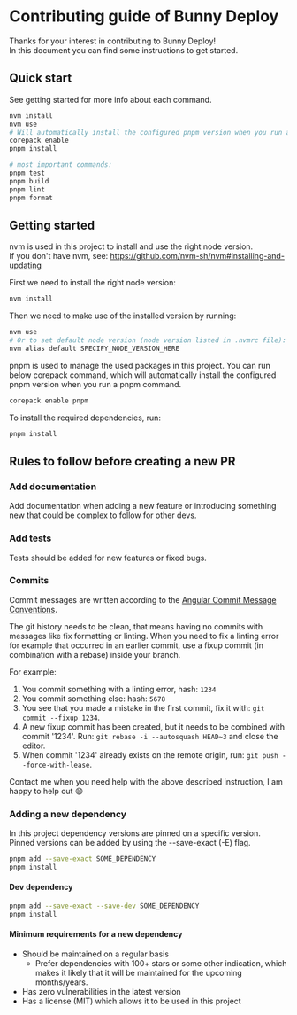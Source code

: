 # Contributing guide of Bunny Deploy

Thanks for your interest in contributing to Bunny Deploy! \
In this document you can find some instructions to get started.

## Quick start

See getting started for more info about each command.

```bash
nvm install
nvm use
# Will automatically install the configured pnpm version when you run a pnpm command
corepack enable
pnpm install

# most important commands:
pnpm test
pnpm build
pnpm lint
pnpm format
```

## Getting started

nvm is used in this project to install and use the right node version. \
If you don't have nvm, see: <https://github.com/nvm-sh/nvm#installing-and-updating>

First we need to install the right node version:

```bash
nvm install
```

Then we need to make use of the installed version by running:

```bash
nvm use
# Or to set default node version (node version listed in .nvmrc file):
nvm alias default SPECIFY_NODE_VERSION_HERE
```

pnpm is used to manage the used packages in this project.
You can run below corepack command, which will automatically install the configured pnpm version when you run a pnpm command.

```bash
corepack enable pnpm
```

To install the required dependencies, run:

```bash
pnpm install
```

## Rules to follow before creating a new PR

### Add documentation

Add documentation when adding a new feature or introducing something new that could be complex to follow for other devs.

### Add tests

Tests should be added for new features or fixed bugs.

### Commits

Commit messages are written according to the [Angular Commit Message Conventions](https://github.com/angular/angular.js/blob/master/DEVELOPERS.md#-git-commit-guidelines).

The git history needs to be clean, that means having no commits with messages like fix formatting or linting.
When you need to fix a linting error for example that occurred in an earlier commit, use a fixup commit (in combination with a rebase) inside your branch.

For example:

1. You commit something with a linting error, hash: `1234`
2. You commit something else: hash: `5678`
3. You see that you made a mistake in the first commit, fix it with: `git commit --fixup 1234`.
4. A new fixup commit has been created, but it needs to be combined with commit '1234'. Run: `git rebase -i --autosquash HEAD~3` and close the editor.
5. When commit '1234' already exists on the remote origin, run: `git push --force-with-lease`.

Contact me when you need help with the above described instruction, I am happy to help out :smile:

### Adding a new dependency

In this project dependency versions are pinned on a specific version. \
Pinned versions can be added by using the --save-exact (-E) flag.

```bash
pnpm add --save-exact SOME_DEPENDENCY
pnpm install
```

#### Dev dependency

```bash
pnpm add --save-exact --save-dev SOME_DEPENDENCY
pnpm install
```

#### Minimum requirements for a new dependency

- Should be maintained on a regular basis
  - Prefer dependencies with 100+ stars or some other indication, which makes it likely that it will be maintained for the upcoming months/years.
- Has zero vulnerabilities in the latest version
- Has a license (MIT) which allows it to be used in this project
